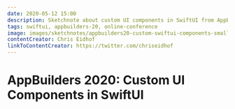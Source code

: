 ```yaml
---
date: 2020-05-12 15:00
description: Sketchnote about custom UI components in SwiftUI from AppBuilders 2020 (online conference)
tags: swiftui, appbuilders-20, online-conference
image: images/sketchnotes/appbuilders20-custom-swiftui-components-small.jpg
contentCreator: Chris Eidhof
linkToContentCreator: https://twitter.com/chriseidhof
---
```


# AppBuilders 2020: Custom UI Components in SwiftUI
